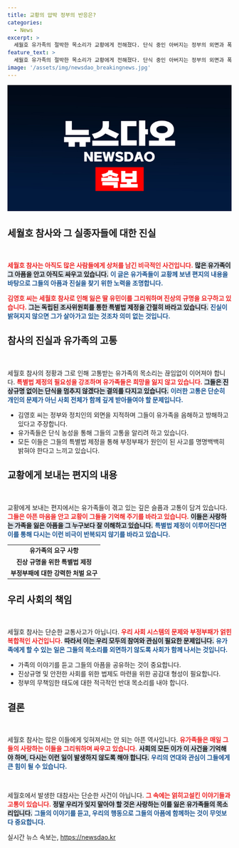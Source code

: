 ```yaml
---
title: 교황의 압박 정부의 반응은?
categories:
  - News
excerpt: >
  세월호 유가족의 절박한 목소리가 교황에게 전해졌다. 단식 중인 아버지는 정부의 외면과 폭력에 맞서 진상규명과 특별법 제정을 요구하며, 사랑하는 딸을 잃은 아픔을 호소했다.
feature_text: >
  세월호 유가족의 절박한 목소리가 교황에게 전해졌다. 단식 중인 아버지는 정부의 외면과 폭력에 맞서 진상규명과 특별법 제정을 요구하며, 사랑하는 딸을 잃은 아픔을 호소했다.
image: '/assets/img/newsdao_breakingnews.jpg'
---
```


<p><img src="/assets/img/newsdao_breakingnews.jpg" alt="ontimetimes 속보" /></p>

<h2 data-ke-size="size26">세월호 참사와 그 실종자들에 대한 진실</h2>

<p data-ke-size="size16">&nbsp;</p>  

<p><b><span style="color: #ee2323;">세월호 참사는 아직도 많은 사람들에게 상처를 남긴 비극적인 사건입니다.</span></b> <b><span style="background-color: #21538527;">많은 유가족이 그 아픔을 안고 아직도 싸우고 있습니다.</span></b> <b><span style="color: #1a5490;">이 글은 유가족들이 교황께 보낸 편지의 내용을 바탕으로 그들의 아픔과 진실을 찾기 위한 노력을 조명합니다.</span></b></p>

<p><b><span style="color: #ee2323;">김영호 씨는 세월호 참사로 인해 잃은 딸 유민이를 그리워하며 진상의 규명을 요구하고 있습니다.</span></b> <b><span style="background-color: #21538527;">그는 독립된 조사위원회를 통한 특별법 제정을 간절히 바라고 있습니다.</span></b> <b><span style="color: #1a5490;">진실이 밝혀지지 않으면 그가 살아가고 있는 것조차 의미 없는 것입니다.</span></b></p>

<h2 data-ke-size="size26">참사의 진실과 유가족의 고통</h2>

<p data-ke-size="size16">&nbsp;</p>  

<p>세월호 참사의 정황과 그로 인해 고통받는 유가족의 목소리는 끊임없이 이어져야 합니다. <b><span style="color: #ee2323;">특별법 제정의 필요성을 강조하며 유가족들은 희망을 잃지 않고 있습니다.</span></b> <b><span style="background-color: #21538527;">그들은 진상규명 없이는 단식을 멈추지 않겠다는 결의를 다지고 있습니다.</span></b> <b><span style="color: #1a5490;">이러한 고통은 단순히 개인의 문제가 아닌 사회 전체가 함께 깊게 받아들여야 할 문제입니다.</span></b></p>

<ul>
  <li>김영호 씨는 정부와 정치인의 외면을 지적하며 그들이 유가족을 음해하고 방해하고 있다고 주장합니다.</li>
  <li>유가족들은 단식 농성을 통해 그들의 고통을 알리려 하고 있습니다.</li>
  <li>모든 이들은 그들의 특별법 제정을 통해 부정부패가 원인이 된 사고를 명명백백히 밝혀야 한다고 느끼고 있습니다.</li>
</ul>

<h2 data-ke-size="size26">교황에게 보내는 편지의 내용</h2>

<p data-ke-size="size16">&nbsp;</p>  

<p>교황에게 보내는 편지에서는 유가족들이 겪고 있는 깊은 슬픔과 고통이 담겨 있습니다. <b><span style="color: #ee2323;">그들은 아픈 마음을 안고 교황이 그들을 기억해 주기를 바라고 있습니다.</span></b> <b><span style="background-color: #21538527;">이들은 사랑하는 가족을 잃은 아픔을 그 누구보다 잘 이해하고 있습니다.</span></b> <b><span style="color: #1a5490;">특별법 제정이 이루어진다면 이를 통해 다시는 이런 비극이 반복되지 않기를 바라고 있습니다.</span></b></p>

<table>
  <tr>
    <td style="text-align: center; height: 17px;"><b>유가족의 요구 사항</b></td>
  </tr>
  <tr>
    <td style="text-align: center; height: 17px;"><b>진상 규명을 위한 특별법 제정</b></td>
  </tr>
  <tr>
    <td style="text-align: center; height: 17px;"><b>부정부패에 대한 강력한 처벌 요구</b></td>
  </tr>
</table>

<h2 data-ke-size="size26">우리 사회의 책임</h2>

<p data-ke-size="size16">&nbsp;</p>  

<p>세월호 참사는 단순한 교통사고가 아닙니다. <b><span style="color: #ee2323;">우리 사회 시스템의 문제와 부정부패가 얽힌 복합적인 사건입니다.</span></b> <b><span style="background-color: #21538527;">따라서 이는 우리 모두의 참여와 관심이 필요한 문제입니다.</span></b> <b><span style="color: #1a5490;">유가족에게 할 수 있는 일은 그들의 목소리를 외면하기 않도록 사회가 함께 나서는 것입니다.</span></b></p>

<ul>
  <li>가족의 이야기를 듣고 그들의 아픔을 공유하는 것이 중요합니다.</li>
  <li>진상규명 및 안전한 사회를 위한 법제도 마련을 위한 공감대 형성이 필요합니다.</li>
  <li>정부의 무책임한 태도에 대한 적극적인 반대 목소리를 내야 합니다.</li>
</ul>

<h2 data-ke-size="size26">결론</h2>

<p data-ke-size="size16">&nbsp;</p>  

<p>세월호 참사는 많은 이들에게 잊혀져서는 안 되는 아픈 역사입니다. <b><span style="color: #ee2323;">유가족들은 매일 그들의 사랑하는 이들을 그리워하며 싸우고 있습니다.</span></b> <b><span style="background-color: #21538527;">사회의 모든 이가 이 사건을 기억해야 하며, 다시는 이런 일이 발생하지 않도록 해야 합니다.</span></b> <b><span style="color: #1a5490;">우리의 연대와 관심이 그들에게 큰 힘이 될 수 있습니다.</span></b></p>

<p data-ke-size="size16">&nbsp;</p>  

<p>세월호에서 발생한 대참사는 단순한 사건이 아닙니다. <b><span style="color: #ee2323;">그 속에는 얽히고설킨 이야기들과 고통이 있습니다.</span></b> <b><span style="background-color: #21538527;">정말 우리가 잊지 말아야 할 것은 사랑하는 이를 잃은 유가족들의 목소리입니다.</span></b> <b><span style="color: #1a5490;">그들의 이야기를 듣고, 우리의 행동으로 그들의 아픔에 함께하는 것이 무엇보다 중요합니다.</span></b></p>
실시간 뉴스 속보는, <a href="https://newsdao.kr" rel="dofollow">https://newsdao.kr</a>


